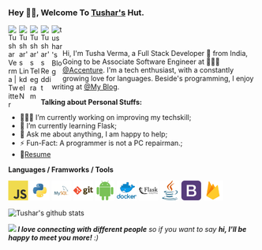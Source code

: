 ### Hey 👋🏽, Welcome To [Tushar's](https://github.com/tushar821999?tab=repositories) Hut.

<!--
**tushar821999/tushar821999** is a ✨ _special_ ✨ repository because its `README.md` (this file) appears on your GitHub profile. -->

<a href="https://twitter.com/tshrvrm">
  <img align="left" alt="Tushar Verma | Twitter" width="22px" src="https://cdn.jsdelivr.net/npm/simple-icons@v3/icons/twitter.svg" />
</a>
<a href="https://in.linkedin.com/in/tushar-verma-047329154/">
  <img align="left" alt="Tushar's LinkdeIN" width="22px" src="https://cdn.jsdelivr.net/npm/simple-icons@v3/icons/linkedin.svg" />
</a>
<a href="https://t.me/tushar821999">
  <img align="left" alt="Tushar's Telegram" width="22px" src="https://cdn.jsdelivr.net/npm/simple-icons@v3/icons/telegram.svg" />
</a>
<a href="https://www.reddit.com/user/tshrvrm/">
  <img align="left" alt="Tushar's Reddit" width="22px" src="https://cdn.jsdelivr.net/npm/simple-icons@v3/icons/reddit.svg" />
</a>
<a href="https://blog.tshrvrm.tech">
  <img align="left" alt="tushar's Blog" width="22px" src="https://cdn.jsdelivr.net/npm/simple-icons@3.1.0/icons/blogger.svg" />
</a>
<br><br>

Hi, I'm Tusha Verma, a Full Stack Developer 🚀 from India, Going to be Associate Software Engineer at 🙍🏽‍♂️ [@Accenture](https://www.accenture.com/in-en). I'm a tech enthusiast, with a constantly growing love for languages. Beside's programming, I enjoy writing at [@My Blog](https://blog.tshrvrm.tech).

**Talking about Personal Stuffs:**

- 👨🏽‍💻 I’m currently working on improving my techskill;
- 🌱 I’m currently learning Flask; 
- 💬 Ask me about anything, I am happy to help;
- ⚡️ Fun-Fact: A programmer is not a PC repairman.;
- 📝[Resume](#)

**Languages / Framworks / Tools**  

<code><img height="40" src="https://raw.githubusercontent.com/github/explore/80688e429a7d4ef2fca1e82350fe8e3517d3494d/topics/javascript/javascript.png"></code>
<code><img height="40" src="https://raw.githubusercontent.com/github/explore/80688e429a7d4ef2fca1e82350fe8e3517d3494d/topics/python/python.png"></code>
<code><img height="40" src="https://raw.githubusercontent.com/github/explore/80688e429a7d4ef2fca1e82350fe8e3517d3494d/topics/mysql/mysql.png"></code>
<code><img height="40" src="https://raw.githubusercontent.com/github/explore/80688e429a7d4ef2fca1e82350fe8e3517d3494d/topics/git/git.png"></code>
<code><img height="40" src="https://raw.githubusercontent.com/github/explore/80688e429a7d4ef2fca1e82350fe8e3517d3494d/topics/android/android.png"></code>
<code><img height="40" src="https://raw.githubusercontent.com/github/explore/80688e429a7d4ef2fca1e82350fe8e3517d3494d/topics/docker/docker.png"></code>
<code><img height="40" src="https://raw.githubusercontent.com/github/explore/80688e429a7d4ef2fca1e82350fe8e3517d3494d/topics/flask/flask.png"></code>
<code><img height="40" src="https://raw.githubusercontent.com/github/explore/80688e429a7d4ef2fca1e82350fe8e3517d3494d/topics/java/java.png"></code>
<code><img height="40" src="https://raw.githubusercontent.com/github/explore/80688e429a7d4ef2fca1e82350fe8e3517d3494d/topics/bootstrap/bootstrap.png"></code>
<code><img height="40" src="https://raw.githubusercontent.com/github/explore/80688e429a7d4ef2fca1e82350fe8e3517d3494d/topics/firebase/firebase.png"></code>


![Tushar's github stats](https://github-readme-stats.vercel.app/api?username=tushar821999&show_icons=true&hide_border=true)


<em><b><img src="https://media.giphy.com/media/LnQjpWaON8nhr21vNW/giphy.gif" width="25"> I love connecting with different people</b> so if you want to say <b>hi, I'll be happy to meet you more!</b> :)</em>
